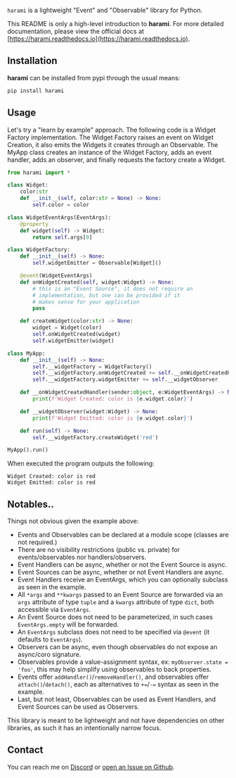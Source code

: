`harami` is a lightweight "Event" and "Observable" library for Python.

This README is only a high-level introduction to **harami**. For more detailed documentation, please view the official docs at [https://harami.readthedocs.io](https://harami.readthedocs.io).

## Installation

**harami** can be installed from pypi through the usual means:

```bash
pip install harami
```

## Usage

Let's try a "learn by example" approach. The following code is a Widget Factory implementation. The Widget Factory raises an event on Widget Creation, it also emits the Widgets it creates through an Observable. The MyApp class creates an instance of the Widget Factory, adds an event handler, adds an observer, and finally requests the factory create a Widget.

```python
from harami import *

class Widget:
    color:str
    def __init__(self, color:str = None) -> None:
        self.color = color

class WidgetEventArgs(EventArgs):
    @property
    def widget(self) -> Widget:
        return self.args[0]

class WidgetFactory:
    def __init__(self) -> None:
        self.widgetEmitter = Observable[Widget]()

    @event(WidgetEventArgs)
    def onWidgetCreated(self, widget:Widget) -> None:
        # this is an "Event Source", it does not require an
        # implementation, but one can be provided if it
        # makes sense for your application
        pass

    def createWidget(color:str) -> None:
        widget = Widget(color)
        self.onWidgetCreated(widget)
        self.widgetEmitter(widget)

class MyApp:
    def __init__(self) -> None:
        self.__widgetFactory = WidgetFactory()
        self.__widgetFactory.onWidgetCreated += self.__onWidgetCreatedHandler
        self.__widgetFactory.widgetEmitter += self.__widgetObserver

    def __onWidgetCreatedHandler(sender:object, e:WidgetEventArgs) -> None:
        print(f'Widget Created: color is {e.widget.color}')

    def __widgetObserver(widget:Widget) -> None:
        print(f'Widget Emitted: color is {e.widget.color}')

    def run(self) -> None:
        self.__widgetFactory.createWidget('red')

MyApp().run()
```

When executed the program outputs the following:

```plaintext
Widget Created: color is red
Widget Emitted: color is red
```

## Notables..

Things not obvious given the example above:

* Events and Observables can be declared at a module scope (classes are not required.)
* There are no visibility restrictions (public vs. private) for events/observables nor handlers/observers.
* Event Handlers can be async, whether or not the Event Source is async.
* Event Sources can be async, whether or not Event Handlers are async.
* Event Handlers receive an EventArgs, which you can optionally subclass as seen in the example.
* All `*args` and `**kwargs` passed to an Event Source are forwarded via an `args` attribute of type `tuple` and a `kwargs` attribute of type `dict`, both accessible via `EventArgs`.
* An Event Source does not need to be parameterized, in such cases `EventArgs.empty` will be forwarded.
* An `EventArgs` subclass does not need to be specified via `@event` (it defaults to `EventArgs`).
* Observers can be async, even though observables do not expose an async/coro signature.
* Observables provide a value-assignment syntax, ex: `myObserver.state = 'foo'`, this may help simplify using observables to back properties.
* Events offer `addHandler()`/`removeHandler()`, and observables offer `attach()`/`detach()`, each as alternatives to `+=`/`-=` syntax as seen in the example.
* Last, but not least, Observables can be used as Event Handlers, and Event Sources can be used as Observers.

This library is meant to be lightweight and not have dependencies on other libraries, as such it has an intentionally narrow focus.

## Contact

You can reach me on [Discord](https://discordapp.com/users/307684202080501761) or [open an Issue on Github](https://github.com/wilson0x4d/harami/issues/new/choose).
